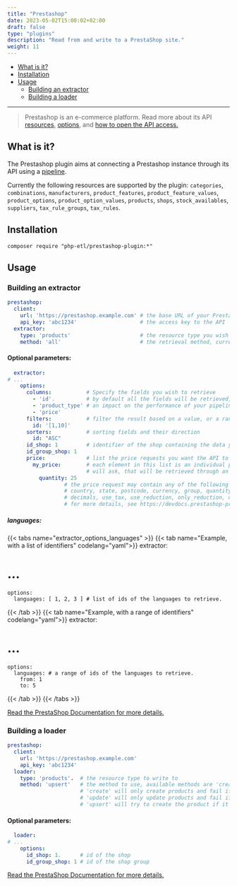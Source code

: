 ```yaml
---
title: "Prestashop"
date: 2023-05-02T15:00:02+02:00
draft: false
type: "plugins"
description: "Read from and write to a PrestaShop site."
weight: 11
---
```


- [What is it?](#what-is-it)
- [Installation](#installation)
- [Usage](#usage)
    - [Building an extractor](#building-an-extractor)
    - [Building a loader](#building-a-loader)
---

> Prestashop is an e-commerce platform.
> Read more about its API [resources](https://devdocs.prestashop-project.org/8/webservice/reference/#available-resources),
> [options](https://devdocs.prestashop-project.org/8/webservice/cheat-sheet/),
> and [how to open the API access.](https://devdocs.prestashop-project.org/1.7/webservice/tutorials/creating-access/)

## What is it?

The Prestashop plugin aims at connecting a Prestashop instance through its API using a [pipeline](../core-concept/pipeline).

Currently the following resources are supported by the plugin: `categories`, `combinations`, `manufacturers`, `product_features`, `product_feature_values`, `product_options`, `product_option_values`, `products`, `shops`, `stock_availables`, `suppliers`, `tax_rule_groups`, `tax_rules`.

## Installation

```shell
composer require "php-etl/prestashop-plugin:*"
```

## Usage

### Building an extractor

```yaml
prestashop:
  client:
    url: 'https://prestashop.example.com' # the base URL of your Prestashop main website
    api_key: 'abc1234'                    # the access key to the API
  extractor:
    type: 'products'                      # the resource type you wish to retrieve
    method: 'all'                         # the retrieval method, currently it should always be 'all'.
```

#### Optional parameters:

```yaml
  extractor:
# ...
    options:
      columns:           # Specify the fields you wish to retrieve
        - 'id'.          # by default all the fields will be retrieved, which can have
        - 'product_type' # an impact on the performance of your pipelines
        - 'price'
      filters:           # filter the result based on a value, or a range of values
        id: '[1,10]'
      sorters:           # sorting fields and their direction
        id: "ASC"
      id_shop: 1         # identifier of the shop containing the data you want to extract data from
      id_group_shop: 1
      price:             # list the price requests you want the API to calculate for you
        my_price:        # each element in this list is an individual price request you 
                         # will ask, that will be retrieved through an individual field
          quantity: 25
                  # the price request may contain any of the following parameters: 
                  # country, state, postcode, currency, group, quantity, product_attribute,
                  # decimals, use_tax, use_reduction, only_reduction, use_ecotax
                  # for more details, see https://devdocs.prestashop-project.org/8/webservice/tutorials/advanced-use/specific-price/
```

##### languages:

{{< tabs name="extractor_options_languages" >}}
{{< tab name="Example, with a list of identifiers" codelang="yaml">}}
  extractor:
# ...
    options:
      languages: [ 1, 2, 3 ] # list of ids of the languages to retrieve.
{{< /tab >}}
{{< tab name="Example, with a range of identifiers" codelang="yaml">}}
  extractor:
# ...
    options:
      languages: # a range of ids of the languages to retrieve.
        from: 1
        to: 5
{{< /tab >}}
{{< /tabs >}}

[Read the PrestaShop Documentation for more details.](https://devdocs.prestashop-project.org/8/webservice/tutorials/advanced-use/additional-list-parameters/)

### Building a loader
```yaml
prestashop:
  client:
    url: 'https://prestashop.example.com'
    api_key: 'abc1234'
  loader:
    type: 'products'.  # the resource type to write to
    method: 'upsert'   # the method to use, available methods are 'create', 'update', 'upsert'.
                       # 'create' will only create products and fail if the product already exists
                       # 'update' will only update products and fail if the product does not exist
                       # 'upsert' will try to create the product if it does not exist or update if the product already exists
```

#### Optional parameters:
```yaml
  loader:
# ...
    options: 
      id_shop: 1.      # id of the shop
      id_group_shop: 1 # id of the shop group
```

[Read the PrestaShop Documentation for more details.](https://devdocs.prestashop-project.org/8/webservice/tutorials/advanced-use/additional-list-parameters/)
